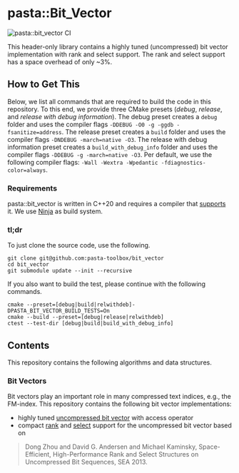 # pasta::Bit_Vector

![pasta::bit_vector CI](https://github.com/pasta-toolbox/bit_vector/actions/workflows/ctest.yml/badge.svg)

This header-only library contains a highly tuned (uncompressed) bit vector implementation with rank and select support.
The rank and select support has a space overhead of only ~3%.

## How to Get This
Below, we list all commands that are required to build the code in this repository.
To this end, we provide three CMake presets (_debug_, _release_, and _release with debug information_).
The debug preset creates a `debug` folder and uses the compiler flags `-DDEBUG -O0 -g -ggdb -fsanitize=address`.
The release preset creates a `build` folder and uses the compiler flags `-DNDEBUG -march=native -O3`.
The release with debug information preset creates a `build_with_debug_info` folder and uses the compiler flags `-DDEBUG -g -march=native -O3`.
Per default, we use the following compiler flags: `-Wall -Wextra -Wpedantic -fdiagnostics-color=always`.

### Requirements
pasta::bit_vector is written in C++20 and requires a compiler that [supports][] it.
We use [Ninja][] as build system.

[supports]: https://en.cppreference.com/w/cpp/compiler_support
[Ninja]: https://ninja-build.org/


### tl;dr
To just clone the source code, use the following.
```
git clone git@github.com:pasta-toolbox/bit_vector
cd bit_vector
git submodule update --init --recursive
```
If you also want to build the test, please continue with the following commands.
```
cmake --preset=[debug|build|relwithdeb]-DPASTA_BIT_VECTOR_BUILD_TESTS=On
cmake --build --preset=[debug|release|relwithdeb]
ctest --test-dir [debug|build|build_with_debug_info]
```

## Contents
This repository contains the following algorithms and data structures.

### Bit Vectors
Bit vectors play an important role in many compressed text indices, e.g., the FM-index.
This repository contains the following bit vector implementations:

- highly tuned [uncompressed bit vector][] with access operator
- compact [rank][] and [select][] support for the uncompressed bit vector based on

> Dong Zhou and David G. Andersen and Michael Kaminsky,
> Space-Efficient, High-Performance Rank and Select Structures on Uncompressed Bit Sequences,
> SEA 2013.

[uncompressed bit vector]: bit_vector/bit_vector.hpp
[rank]: bit_vectorsupport/bit_vector_rank.hpp
[select]: bit_vector/bit_vector_rank_select.hpp

